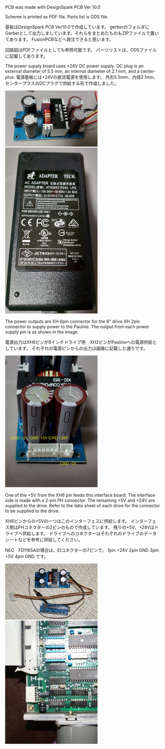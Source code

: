 PCB was made with DesignSpark PCB Ver 10.0

Scheme is printed as PDF file.
Parts list is ODS file.

基板はDesignSpark PCB Ver10.0で作成しています。
gerberのフォルダにGerberとして出力しましています。それらをまとめたものもZIPファイルで置いてあります。
FusionPCBなどへ発注できると思います。

回路図はPDFファイルとしても参照可能です。
パーツリストは、ODSファイルに記載してあります。

The power supply board uses +24V DC power supply.
DC plug is an external diameter of 5.5 mm, an internal diameter of 2.1 mm, and a center-plus.
電源基板には+24Vの直流電源を使用します。
外形5.5mm、内径2.1mm、センタープラスのDCプラグで供給する形で作成しました。

<img src="../Doc/images/5.JPG" width="300" />
<img src="../Doc/images/4.JPG" width="300" />

The power outputs are XH 6pin connector for the 8" drive XH 2pin connector to supply power to the Pauline.
The output from each power supply pin is as shown in the image.

電源出力はXH6ピンが8インチドライブ用　XH2ピンがPaulineへの電源供給としています。
それぞれの電源ピンからの出力は画像に記載した通りです。

<img src="../Doc/images/6.JPG" width="300" />

One of the +5V from the XH6 pin feeds this interface board.
The interface side is made with a 2-pin PH connector.
The remaining +5V and +24V are supplied to the drive.
Refer to the data sheet of each drive for the connector to be supplied to the drive.

XH6ピンからの+5Vの一つはこのインターフェスに供給します。
インターフェス側はPHコネクターの2ピンのもので作成しています。
残りの+5V、+24Vはドライブへ供給します。
ドライブへのコネクターはそれぞれのドライブのデータシートなどを参考に供給してください。

NEC　FD1165Aの場合は、EIコネクターの7ピンで、
1pin +24V
2pin GND
3pin +5V
4pin GND
です。

<img src="../Doc/images/7.JPG" width="300" />
<img src="../Doc/images/8.JPG" width="300" />
